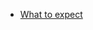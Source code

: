 
* <a href="presentations\quarto\what-to-expect-at-a-tech-meetup\what-to-expect-at-a-tech-meetup.html" target="_blank">What to expect</a>
